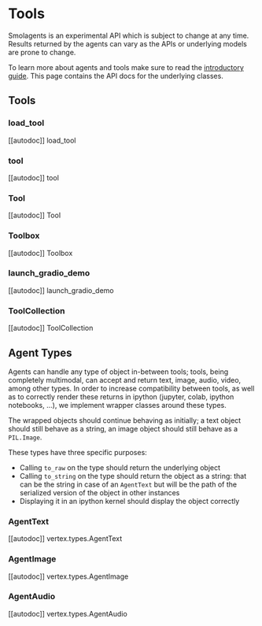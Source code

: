 <!--Copyright 2024 The HuggingFace Team. All rights reserved.

Licensed under the Apache License, Version 2.0 (the "License"); you may not use this file except in compliance with
the License. You may obtain a copy of the License at

http://www.apache.org/licenses/LICENSE-2.0

Unless required by applicable law or agreed to in writing, software distributed under the License is distributed on
an "AS IS" BASIS, WITHOUT WARRANTIES OR CONDITIONS OF ANY KIND, either express or implied. See the License for the
specific language governing permissions and limitations under the License.

⚠️ Note that this file is in Markdown but contain specific syntax for our doc-builder (similar to MDX) that may not be
rendered properly in your Markdown viewer.

-->
# Tools

<Tip warning={true}>

Smolagents is an experimental API which is subject to change at any time. Results returned by the agents
can vary as the APIs or underlying models are prone to change.

</Tip>

To learn more about agents and tools make sure to read the [introductory guide](../index). This page
contains the API docs for the underlying classes.

## Tools

### load_tool

[[autodoc]] load_tool

### tool

[[autodoc]] tool

### Tool

[[autodoc]] Tool

### Toolbox

[[autodoc]] Toolbox

### launch_gradio_demo

[[autodoc]] launch_gradio_demo


### ToolCollection

[[autodoc]] ToolCollection

## Agent Types

Agents can handle any type of object in-between tools; tools, being completely multimodal, can accept and return
text, image, audio, video, among other types. In order to increase compatibility between tools, as well as to 
correctly render these returns in ipython (jupyter, colab, ipython notebooks, ...), we implement wrapper classes
around these types.

The wrapped objects should continue behaving as initially; a text object should still behave as a string, an image
object should still behave as a `PIL.Image`.

These types have three specific purposes:

- Calling `to_raw` on the type should return the underlying object
- Calling `to_string` on the type should return the object as a string: that can be the string in case of an `AgentText`
  but will be the path of the serialized version of the object in other instances
- Displaying it in an ipython kernel should display the object correctly

### AgentText

[[autodoc]] vertex.types.AgentText

### AgentImage

[[autodoc]] vertex.types.AgentImage

### AgentAudio

[[autodoc]] vertex.types.AgentAudio
